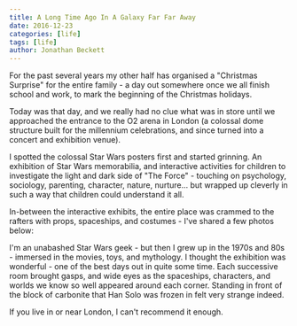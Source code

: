 ```yaml
---
title: A Long Time Ago In A Galaxy Far Far Away
date: 2016-12-23
categories: [life]
tags: [life]
author: Jonathan Beckett
---
```


For the past several years my other half has organised a "Christmas Surprise" for the entire family - a day out somewhere once we all finish school and work, to mark the beginning of the Christmas holidays.

Today was that day, and we really had no clue what was in store until we approached the entrance to the O2 arena in London (a colossal dome structure built for the millennium celebrations, and since turned into a concert and exhibition venue).

I spotted the colossal Star Wars posters first and started grinning. An exhibition of Star Wars memorabilia, and interactive activities for children to investigate the light and dark side of "The Force" - touching on psychology, sociology, parenting, character, nature, nurture... but wrapped up cleverly in such a way that children could understand it all.

In-between the interactive exhibits, the entire place was crammed to the rafters with props, spaceships, and costumes - I've shared a few photos below:

I'm an unabashed Star Wars geek - but then I grew up in the 1970s and 80s - immersed in the movies, toys, and mythology. I thought the exhibition was wonderful - one of the best days out in quite some time. Each successive room brought gasps, and wide eyes as the spaceships, characters, and worlds we know so well appeared around each corner. Standing in front of the block of carbonite that Han Solo was frozen in felt very strange indeed.

If you live in or near London, I can't recommend it enough.